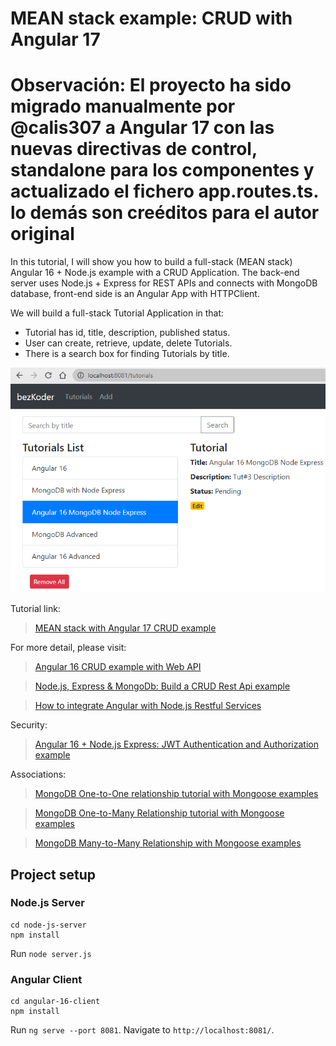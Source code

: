 # MEAN stack example: CRUD with Angular 17

# Observación: El proyecto ha sido migrado manualmente por @calis307 a Angular 17 con las nuevas directivas de control, standalone para los componentes y actualizado el fichero app.routes.ts. lo demás son creéditos para el autor original

In this tutorial, I will show you how to build a full-stack (MEAN stack) Angular 16 + Node.js example with a CRUD Application. The back-end server uses Node.js + Express for REST APIs and connects with MongoDB database, front-end side is an Angular App with HTTPClient.

We will build a full-stack Tutorial Application in that:
- Tutorial has id, title, description, published status.
- User can create, retrieve, update, delete Tutorials.
- There is a search box for finding Tutorials by title.

![mean-stack-crud-example-angular-17](mean-stack-crud-example-angular-17.png)

Tutorial link: 

> [MEAN stack with Angular 17 CRUD example](https://www.bezkoder.com/angular-16-node-js-express-mongodb/)

For more detail, please visit:
> [Angular 16 CRUD example with Web API](https://www.bezkoder.com/angular-16-crud-example/)

> [Node.js, Express & MongoDb: Build a CRUD Rest Api example](https://www.bezkoder.com/node-express-mongodb-crud-rest-api/)

> [How to integrate Angular with Node.js Restful Services](https://www.bezkoder.com/integrate-angular-12-node-js/)

Security:
> [Angular 16 + Node.js Express: JWT Authentication and Authorization example](https://www.bezkoder.com/node-js-angular-16-jwt-auth/)

Associations:
> [MongoDB One-to-One relationship tutorial with Mongoose examples](https://www.bezkoder.com/mongoose-one-to-one-relationship-example/)

> [MongoDB One-to-Many Relationship tutorial with Mongoose examples](https://www.bezkoder.com/mongoose-one-to-many-relationship/)

> [MongoDB Many-to-Many Relationship with Mongoose examples](https://www.bezkoder.com/mongodb-many-to-many-mongoose/)

## Project setup

### Node.js Server
```
cd node-js-server
npm install
```
Run `node server.js`

### Angular Client
```
cd angular-16-client
npm install
```
Run `ng serve --port 8081`. Navigate to `http://localhost:8081/`.